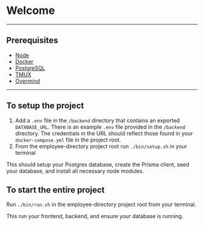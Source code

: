 
# Welcome

---

## Prerequisites

- [Node](https://formulae.brew.sh/formula/node)
- [Docker](https://docs.docker.com/get-docker/)
- [PostgreSQL](https://postgresapp.com/)
- [TMUX](https://github.com/tmux/tmux/wiki)
- [Overmind](https://github.com/DarthSim/overmind)

---

## To setup the project

1. Add a `.env` file in the `/backend` directory that contains an exported `DATABASE_URL`. There is an example `.env` file provided in the `/backend` directory. The credentials in the URL should reflect those found in your `docker-compose.yml` file in the project root.
2. From the employee-directory project root run `./bin/setup.sh` in your terminal

This should setup your Postgres database, create the Prisma client, seed your database, and install all necessary node modules.

## To start the entire project

Run `./bin/run.sh` in the employee-directory project root from your terminal.

This run your frontend, backend, and ensure your database is running.
